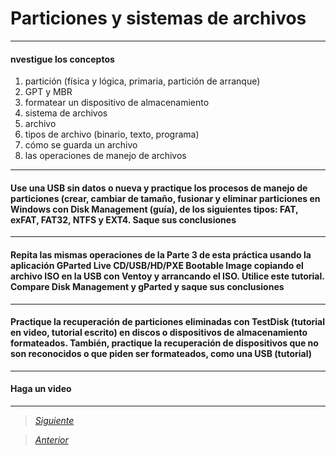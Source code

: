 # Particiones y sistemas de archivos

----

#### nvestigue los conceptos

1. partición (física y lógica, primaria, partición de arranque)
2. GPT y MBR
3. formatear un dispositivo de almacenamiento
4. sistema de archivos
5. archivo
6. tipos de archivo (binario, texto, programa)
7. cómo se guarda un archivo
8. las operaciones de manejo de archivos

----

#### Use una USB sin datos o nueva y practique los procesos de manejo de particiones (crear, cambiar de tamaño, fusionar y eliminar particiones en Windows con Disk Management (guía), de los siguientes tipos: FAT, exFAT, FAT32, NTFS y EXT4. Saque sus conclusiones

----

#### Repita las mismas operaciones de la Parte 3 de esta práctica usando la aplicación GParted Live CD/USB/HD/PXE Bootable Image copiando el archivo ISO en la USB con Ventoy y arrancando el ISO. Utilice este tutorial. Compare Disk Management y gParted y saque sus conclusiones

----

#### Practique la recuperación de particiones eliminadas con TestDisk (tutorial en video, tutorial escrito) en discos o dispositivos de almacenamiento formateados. También, practique la recuperación de dispositivos que no son reconocidos o que piden ser formateados, como una USB (tutorial)

----

#### Haga un video 

----

> [*Siguiente*](Practica14.md)

> [*Anterior*](Practica12.md)
